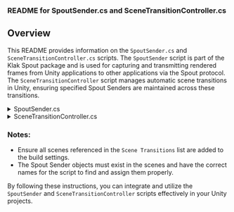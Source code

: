 ### README for SpoutSender.cs and SceneTransitionController.cs

## Overview

This README provides information on the `SpoutSender.cs` and `SceneTransitionController.cs` scripts. The `SpoutSender` script is part of the Klak Spout package and is used for capturing and transmitting rendered frames from Unity applications to other applications via the Spout protocol. The `SceneTransitionController` script manages automatic scene transitions in Unity, ensuring specified Spout Senders are maintained across these transitions.

<details>
  <summary>SpoutSender.cs</summary>

### SpoutSender.cs

The `SpoutSender` script captures and transmits rendered frames using the Spout protocol. It supports multiple capture methods, including GameView, Texture, and Camera capture.

**Key Features:**
- Multiple capture methods (GameView, Texture, Camera)
- Render texture management
- Spout protocol integration
- External update trigger with `PublicUpdate()` method

**Difference Between Original and Public Update Versions:**
- **Original Version:** Did not include a public method for external updates.
- **Public Update Version:** Includes a `PublicUpdate()` method allowing external scripts to manually trigger the private `Update()` method.

**Installation:**
To use the updated `SpoutSender` with the `PublicUpdate()` method:
1. **Download the Updated Script:** Obtain the updated `SpoutSender.cs`.
2. **Locate the Original Script:** Navigate to `KlakSpout-main\Packages\jp.keijiro.klak.spout\Runtime`.
3. **Replace the Original Script:** Copy the updated `SpoutSender.cs` and replace the existing one in the directory.

</details>

<details>
  <summary>SceneTransitionController.cs</summary>

### SceneTransitionController.cs

The `SceneTransitionController` script manages automatic scene transitions in Unity at a constant frame rate of 24 fps. It ensures specified Spout Senders are maintained across these transitions.

**Key Features:**
- Automatic scene transitions with specified durations
- Maintenance of Spout Senders across scenes
- Configurable via the Unity Inspector

**Installation:**
To use the `SceneTransitionController` script:
1. **Download the Script:** Obtain the `SceneTransitionController.cs`.
2. **Add to GameObject:** Attach the script to a GameObject in your scene (e.g., `acrossScene`).
3. **Configure Spout Senders:** Add your Spout Senders to the `Spout Senders` list in the Inspector.
4. **Configure Scene Transitions:** Add your scene transitions to the `Scene Transitions` list in the Inspector, specifying the scene and duration for each.

**Example Usage:**
1. Configure scene transitions in the Unity Inspector:
   - Scene01: 1 second
   - Scene02: 5 seconds
   - Scene03: 10 seconds
   - Scene04: 15 seconds
2. Play the scene in Unity. The script will automatically transition between the configured scenes based on the specified durations at a constant frame rate of 24 fps.

</details>

### Notes:
- Ensure all scenes referenced in the `Scene Transitions` list are added to the build settings.
- The Spout Sender objects must exist in the scenes and have the correct names for the script to find and assign them properly.

By following these instructions, you can integrate and utilize the `SpoutSender` and `SceneTransitionController` scripts effectively in your Unity projects.